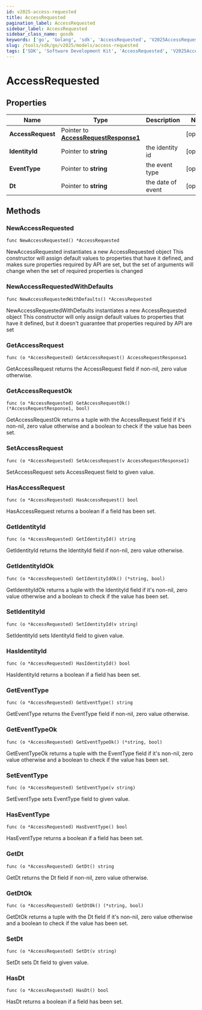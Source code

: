 ```yaml
---
id: v2025-access-requested
title: AccessRequested
pagination_label: AccessRequested
sidebar_label: AccessRequested
sidebar_class_name: gosdk
keywords: ['go', 'Golang', 'sdk', 'AccessRequested', 'V2025AccessRequested'] 
slug: /tools/sdk/go/v2025/models/access-requested
tags: ['SDK', 'Software Development Kit', 'AccessRequested', 'V2025AccessRequested']
---
```


# AccessRequested

## Properties

Name | Type | Description | Notes
------------ | ------------- | ------------- | -------------
**AccessRequest** | Pointer to [**AccessRequestResponse1**](access-request-response1) |  | [optional] 
**IdentityId** | Pointer to **string** | the identity id | [optional] 
**EventType** | Pointer to **string** | the event type | [optional] 
**Dt** | Pointer to **string** | the date of event | [optional] 

## Methods

### NewAccessRequested

`func NewAccessRequested() *AccessRequested`

NewAccessRequested instantiates a new AccessRequested object
This constructor will assign default values to properties that have it defined,
and makes sure properties required by API are set, but the set of arguments
will change when the set of required properties is changed

### NewAccessRequestedWithDefaults

`func NewAccessRequestedWithDefaults() *AccessRequested`

NewAccessRequestedWithDefaults instantiates a new AccessRequested object
This constructor will only assign default values to properties that have it defined,
but it doesn't guarantee that properties required by API are set

### GetAccessRequest

`func (o *AccessRequested) GetAccessRequest() AccessRequestResponse1`

GetAccessRequest returns the AccessRequest field if non-nil, zero value otherwise.

### GetAccessRequestOk

`func (o *AccessRequested) GetAccessRequestOk() (*AccessRequestResponse1, bool)`

GetAccessRequestOk returns a tuple with the AccessRequest field if it's non-nil, zero value otherwise
and a boolean to check if the value has been set.

### SetAccessRequest

`func (o *AccessRequested) SetAccessRequest(v AccessRequestResponse1)`

SetAccessRequest sets AccessRequest field to given value.

### HasAccessRequest

`func (o *AccessRequested) HasAccessRequest() bool`

HasAccessRequest returns a boolean if a field has been set.

### GetIdentityId

`func (o *AccessRequested) GetIdentityId() string`

GetIdentityId returns the IdentityId field if non-nil, zero value otherwise.

### GetIdentityIdOk

`func (o *AccessRequested) GetIdentityIdOk() (*string, bool)`

GetIdentityIdOk returns a tuple with the IdentityId field if it's non-nil, zero value otherwise
and a boolean to check if the value has been set.

### SetIdentityId

`func (o *AccessRequested) SetIdentityId(v string)`

SetIdentityId sets IdentityId field to given value.

### HasIdentityId

`func (o *AccessRequested) HasIdentityId() bool`

HasIdentityId returns a boolean if a field has been set.

### GetEventType

`func (o *AccessRequested) GetEventType() string`

GetEventType returns the EventType field if non-nil, zero value otherwise.

### GetEventTypeOk

`func (o *AccessRequested) GetEventTypeOk() (*string, bool)`

GetEventTypeOk returns a tuple with the EventType field if it's non-nil, zero value otherwise
and a boolean to check if the value has been set.

### SetEventType

`func (o *AccessRequested) SetEventType(v string)`

SetEventType sets EventType field to given value.

### HasEventType

`func (o *AccessRequested) HasEventType() bool`

HasEventType returns a boolean if a field has been set.

### GetDt

`func (o *AccessRequested) GetDt() string`

GetDt returns the Dt field if non-nil, zero value otherwise.

### GetDtOk

`func (o *AccessRequested) GetDtOk() (*string, bool)`

GetDtOk returns a tuple with the Dt field if it's non-nil, zero value otherwise
and a boolean to check if the value has been set.

### SetDt

`func (o *AccessRequested) SetDt(v string)`

SetDt sets Dt field to given value.

### HasDt

`func (o *AccessRequested) HasDt() bool`

HasDt returns a boolean if a field has been set.


